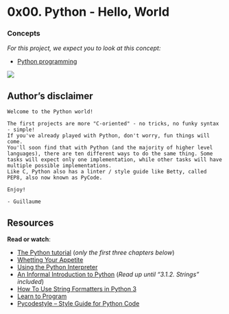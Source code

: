 # 0x00. Python - Hello, World
### Concepts

_For this project, we expect you to look at this concept:_

-   [Python programming](https://intranet.alxswe.com/concepts/550)

![](https://s3.amazonaws.com/intranet-projects-files/holbertonschool-higher-level_programming+/231/48a9fdbd67c84a328a9df9ec8d93b9ac2458ac37721d7d53e51a27fb2bdc5263.jpg)

## Author’s disclaimer

```
Welcome to the Python world!

The first projects are more "C-oriented" - no tricks, no funky syntax - simple!
If you've already played with Python, don't worry, fun things will come.
You'll soon find that with Python (and the majority of higher level languages), there are ten different ways to do the same thing. Some tasks will expect only one implementation, while other tasks will have multiple possible implementations.
Like C, Python also has a linter / style guide like Betty, called PEP8, also now known as PyCode.

Enjoy!

- Guillaume

```

## Resources

**Read or watch**:

-   [The Python tutorial](https://intranet.alxswe.com/rltoken/JsFCs_NBzMAR7-XPAZ9BoA "The Python tutorial")  (_only the first three chapters below_)
-   [Whetting Your Appetite](https://intranet.alxswe.com/rltoken/kifRlLG2iMX5AZiW8lrCMg "Whetting Your Appetite")
-   [Using the Python Interpreter](https://intranet.alxswe.com/rltoken/RVpfAuagCo9SdfYeoHd6jg "Using the Python Interpreter")
-   [An Informal Introduction to Python](https://intranet.alxswe.com/rltoken/bVps0ZPWq7qVZ7vc-eJGTw "An Informal Introduction to Python")  (_Read up until “3.1.2. Strings” included_)
-   [How To Use String Formatters in Python 3](https://intranet.alxswe.com/rltoken/Ju0J8BxkuPX5yKZctyKfsQ "How To Use String Formatters in Python 3")
-   [Learn to Program](https://intranet.alxswe.com/rltoken/szBsJ-Qyig_RrImN7RGlOg "Learn to Program")
-   [Pycodestyle – Style Guide for Python Code](https://intranet.alxswe.com/rltoken/tgYt-0zVy1T4sDlE9ohxnA "Pycodestyle -- Style Guide for Python Code")

